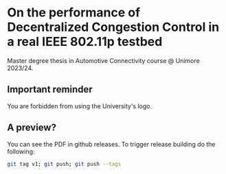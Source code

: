 # On the performance of Decentralized Congestion Control in a real IEEE 802.11p testbed
Master degree thesis in Automotive Connectivity course @ Unimore 2023/24.

## Important reminder
You are forbidden from using the University's logo.  

## A preview?
You can see the PDF in github releases.
To trigger release building do the following:
```bash
git tag v1; git push; git push --tags
```